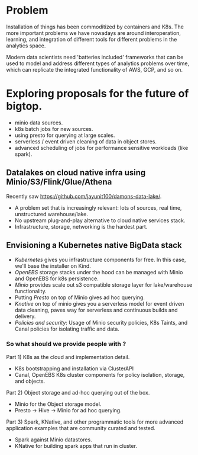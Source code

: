 # Problem

Installation of things has been commoditized by containers and K8s.  The more important
problems we have nowadays are around interoperation, learning, and integration of different
tools for different problems in the analytics space.

Modern data scientists need 'batteries included' frameworks that can be used to model and
address different types of analytics problems over time, which can replicate the integrated
functionality of AWS, GCP, and so on.

# Exploring proposals for the future of bigtop.

- minio data sources.
- k8s batch jobs for new sources.
- using presto for querying at large scales.
- serverless / event driven cleaning of data in object stores.
- advanced scheduling of jobs for performance sensitive workloads (like spark).

## Datalakes on cloud native infra using Minio/S3/Flink/Glue/Athena 

Recently saw https://github.com/jayunit100/damons-data-lake/.
- A problem set that is increasingly relevant: lots of sources, real time, unstructured warehouse/lake.
- No upstream plug-and-play alternative to cloud native services stack.
- Infrastructure, storage, networking is the hardest part.

## Envisioning a Kubernetes native BigData stack

- *Kubernetes*  gives you infrastructure components for free.  In this case, we'll base the installer
on Kind.
- *OpenEBS* storage stacks under the hood can be managed with Minio and OpenEBS for k8s persistence.
- *Minio* provides scale out s3 compatible storage layer for lake/warehouse functionality.
- Putting *Presto* on top of Minio gives ad hoc querying.
- *Knative* on top of minio gives you a serverless model for event driven data cleaning, paves way for
serverless and continuous builds and delivery.
- *Policies and security*: Usage of Minio security policies, K8s Taints, and Canal policies
for isolating traffic and data.

### So what should we provide people with ?

Part 1) K8s as the cloud and implementation detail.

- K8s bootstrapping and installation via ClusterAPI
- Canal, OpenEBS K8s cluster components for policy isolation, storage, and objects.

Part 2) Object storage and ad-hoc querying out of the box.

- Minio for the Object storage model.
- Presto -> Hive -> Minio for ad hoc querying.

Part 3) Spark, KNative, and other programmatic tools for more advanced application
examples that are community curated and tested. 

- Spark against Minio datastores.
- KNative for building spark apps that run in cluster.

